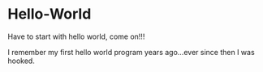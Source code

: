 # Hello-World
Have to start with hello world, come on!!!

I remember my first hello world program years ago...ever since then I was hooked. 
